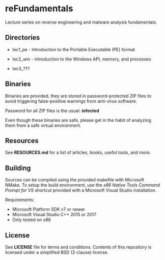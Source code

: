 # reFundamentals

Lecture series on reverse engineering and malware analysis fundamentals.

## Directories

  * lec1_pe - Introduction to the Portable Executable (PE) format

  * lec2_win - Introduction to the Windows API, memory, and processes

  * lec3_???

## Binaries

Binaries are provided, they are stored in password-protected ZIP files to
avoid triggering false-positive warnings from anti-virus software.

Password for all ZIP files is the usual: **infected**

Even though these binaries are safe, please get in the habit of analyzing them
from a safe virtual environment.

## Resources

See **RESOURCES.md** for a list of articles, books, useful tools, and more.

## Building

Sources can be compiled using the provided makefile with Microsoft NMake. To
setup the build environment, use the *x86 Native Tools Command Prompt for VS*
shortcut provided with a Microsoft Visual Studio installation.

Requirements:
 * Microsoft Platform SDK v7 or newer
 * Microsoft Visual Studio C++ 2015 or 2017
 * Only tested on x86

## License

See **LICENSE** file for terms and conditions. Contents of this repository is
licensed under a simplified BSD (2-clause) license.
